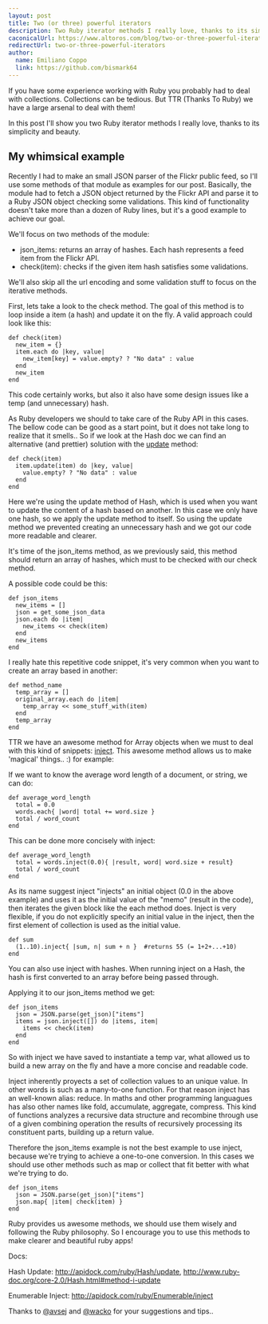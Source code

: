 ```yaml
---
layout: post
title: Two (or three) powerful iterators
description: Two Ruby iterator methods I really love, thanks to its simplicity and beauty
caconicalUrl: https://www.altoros.com/blog/two-or-three-powerful-iterators/
redirectUrl: two-or-three-powerful-iterators
author:
  name: Emiliano Coppo
  link: https://github.com/bismark64
---
```


If you have some experience working with Ruby you probably had to deal with collections.
Collections can be tedious. But TTR (Thanks To Ruby) we have a large arsenal to deal with them!

In this post I'll show you two Ruby iterator methods I really love, thanks to its simplicity and beauty.

<!-- full start -->

My whimsical example
--------------------

Recently I had to make an small JSON parser of the Flickr public feed, so I'll use some methods of that module as examples for our post.
Basically, the module had to fetch a JSON object returned by the Flickr API and parse it to a Ruby JSON object checking some validations.
This kind of functionality doesn't take more than a dozen of Ruby lines, but it's a good example to achieve our goal.

We'll focus on two methods of the module:

- json_items: returns an array of hashes. Each hash represents a feed item from the Flickr API.
- check(item): checks if the given item hash satisfies some validations.

We'll also skip all the url encoding and some validation stuff to focus on the iterative methods.

First, lets take a look to the check method. The goal of this method is to loop inside a item (a hash) and update it on the fly.
A valid approach could look like this:

    def check(item)
      new_item = {}
      item.each do |key, value|
        new_item[key] = value.empty? ? "No data" : value
      end
      new_item
    end

This code certainly works, but also it also have some design issues like a temp (and unnecessary) hash.

As Ruby developers we should to take care of the Ruby API in this cases.
The bellow code can be good as a start point, but it does not take long to realize that it smells..
So if we look at the Hash doc we can find an alternative (and prettier) solution with the [update](http://www.ruby-doc.org/core-2.0/Hash.html#method-i-update) method:

    def check(item)
      item.update(item) do |key, value|
        value.empty? ? "No data" : value
      end
    end

Here we're using the update method of Hash, which is used when you want to update the content of a hash based on another.
In this case we only have one hash, so we apply the update method to itself.
So using the update method we prevented creating an unnecessary hash and we got our code more readable and clearer.


It's time of the json_items method, as we previously said, this method should return an array of hashes, which must to be checked with our check method.

A possible code could be this:

    def json_items
      new_items = []
      json = get_some_json_data
      json.each do |item|
        new_items << check(item)
      end
      new_items
    end

I really hate this repetitive code snippet, it's very common when you want to create an array based in another:

    def method_name
      temp_array = []
      original_array.each do |item|
        temp_array << some_stuff_with(item)
      end
      temp_array
    end

TTR we have an awesome method for Array objects when we must to deal with this kind of snippets: [inject](http://apidock.com/ruby/Enumerable/inject).
This awesome method allows us to make 'magical' things.. :) for example:

If we want to know the average word length of a document, or string, we can do:

    def average_word_length
      total = 0.0
      words.each{ |word| total += word.size }
      total / word_count
    end

This can be done more concisely with inject:

    def average_word_length
      total = words.inject(0.0){ |result, word| word.size + result}
      total / word_count
    end

As its name suggest inject "injects" an initial object (0.0 in the above example) and uses it as the initial value of the "memo" (result in the code), then iterates the given block like the each method does.
Inject is very flexible, if you do not explicitly specify an initial value in the inject, then the first element of collection is used as the initial value.

    def sum
      (1..10).inject{ |sum, n| sum + n }  #returns 55 (= 1+2+...+10)
    end

You can also use inject with hashes. When running inject on a Hash, the hash is first converted to an array before being passed through.

Applying it to our json_items method we get:

    def json_items
      json = JSON.parse(get_json)["items"]
      items = json.inject([]) do |items, item|
        items << check(item)
      end
    end

So with inject we have saved to instantiate a temp var, what allowed us to build a new array on the fly and have a more concise and readable code.

Inject inherently proyects a set of collection values to an unique value. In other words is such as a many-to-one function. For that reason inject has an well-known alias: reduce. In maths and other programming languagues has also other names like fold,  accumulate, aggregate, compress. This kind of functions analyzes a recursive data structure and recombine through use of a given combining operation the results of recursively processing its constituent parts, building up a return value.


Therefore the json_items example is not the best example to use inject, because we're trying to achieve a one-to-one conversion.
In this cases we should use other methods such as map or collect that fit better with what we're trying to do.

    def json_items
      json = JSON.parse(get_json)["items"]
      json.map{ |item| check(item) }
    end

Ruby provides us awesome methods, we should use them wisely and following the Ruby philosophy. So I encourage you to use this methods to make clearer and beautiful ruby apps!

Docs:

Hash Update: http://apidock.com/ruby/Hash/update, http://www.ruby-doc.org/core-2.0/Hash.html#method-i-update

Enumerable Inject: http://apidock.com/ruby/Enumerable/inject

Thanks to [@avsej](https://github.com/avsej) and [@wacko](https://github.com/wacko) for your suggestions and tips..

<!-- full end -->
